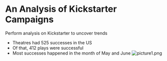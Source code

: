 # An Analysis of Kickstarter Campaigns
Perform analysis on Kickstarter to uncover trends
- Theatres had 525 successes in the US
- Of that, 412 plays were successful
- Most successes happened in the month of May and June
![picture1.png](path\to\picture1.png)

